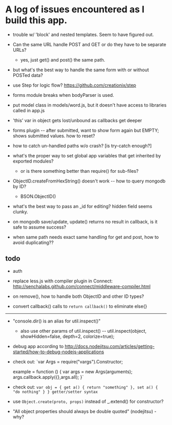 # A log of issues encountered as I build this app.

* trouble w/ 'block' and nested templates. Seem to have figured out.

* Can the same URL handle POST and GET or do they have to be separate URLs?
  - yes, just get() and post() the same path.
* but what's the best way to handle the same form with or without POSTed data?

* use Step for logic flow? https://github.com/creationix/step

* forms module breaks when bodyParser is used.

* put model class in models/word.js, but it doesn't have access to libraries called in app.js

* 'this' var in object gets lost/unbound as callbacks get deeper

* forms plugin -- after submitted, want to show form again but EMPTY; shows submitted values. how to reset?

* how to catch un-handled paths w/o crash? [is try-catch enough?]

* what's the proper way to set global app variables that get inherited by exported modules?
  - or is there something better than require() for sub-files?

* ObjectID.createFromHexString() doesn't work -- how to query mongodb by ID?
  - BSON.ObjectID()

* what's the best way to pass an _id for editing? hidden field seems clunky.

* on mongodb save/update, update() returns no result in callback, is it safe to assume success?

* when same path needs exact same handling for get and post, how to avoid duplicating??

## todo

* auth

* replace less.js with compiler plugin in Connect: http://senchalabs.github.com/connect/middleware-compiler.html

* on remove(), how to handle both ObjectID and other ID types?

* convert callback() calls to `return callback()` to eliminate else{}

----

* "console.dir() is an alias for util.inspect()"
  - also use other params of util.inspect() -- util.inspect(object, showHidden=false, depth=2, colorize=true);

* debug app according to http://docs.nodejitsu.com/articles/getting-started/how-to-debug-nodejs-applications

* check out: 
    `var Args = require("vargs").Constructor;

    example = function () {
      var args = new Args(arguments);
      args.callback.apply({},args.all);
    }`

* check out: `var obj = { get a() { return "something" }, set a() { "do nothing" } } getter/setter syntax`

* use `Object.create(proto, props)` instead of _.extend() for constructor?

* "All object properties should always be double quoted" (nodejitsu) - why?

